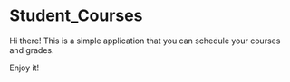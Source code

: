 # Student_Courses

Hi there! This is a simple application that you can schedule your courses and grades.

Enjoy it!